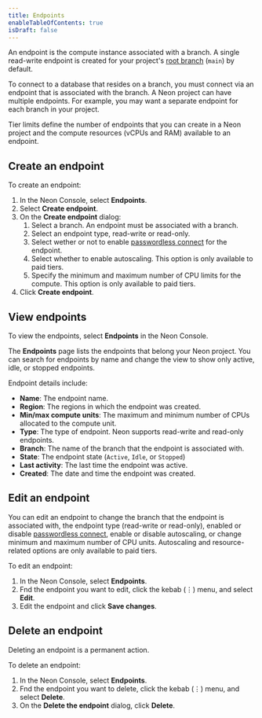```yaml
---
title: Endpoints
enableTableOfContents: true
isDraft: false
---
```


An endpoint is the compute instance associated with a branch. A single read-write endpoint is created for your project's [root branch](#root-branch) (`main`) by default.

To connect to a database that resides on a branch, you must connect via an endpoint that is associated with the branch. A Neon project can have multiple endpoints. For example, you may want a separate endpoint for each branch in your project.

Tier limits define the number of endpoints that you can create in a Neon project and the compute resources (vCPUs and RAM) available to an endpoint.

## Create an endpoint

To create an endpoint:

1. In the Neon Console, select **Endpoints**.
1. Select **Create endpoint**.
1. On the **Create endpoint** dialog:
    1. Select a branch. An endpoint must be associated with a branch.
    1. Select an endpoint type, read-write or read-only.
    1. Select wether or not to enable [passwordless connect](../../reference/glossary/#passwordless-auth) for the endpoint.
    1. Select whether to enable autoscaling. This option is only available to paid tiers.
    1. Specify the minimum and maximum number of CPU limits for the compute. This option is only available to paid tiers.
1. Click **Create endpoint**.

## View endpoints

To view the endpoints, select **Endpoints** in the Neon Console.

The **Endpoints** page lists the endpoints that belong your Neon project. You can search for endpoints by name and change the view to show only active, idle, or stopped endpoints.

Endpoint details include:

- **Name**: The endpoint name.
- **Region**: The regions in which the endpoint was created.
- **Min/max compute units**: The maximum and minimum number of CPUs allocated to the compute unit.
- **Type**: The type of endpoint. Neon supports read-write and read-only endpoints.
- **Branch**: The name of the branch that the endpoint is associated with.
- **State**: The endpoint state (`Active`, `Idle`, or `Stopped`)
- **Last activity**: The last time the endpoint was active.
- **Created**: The date and time the endpoint was created.

## Edit an endpoint

You can edit an endpoint to change the branch that the endpoint is associated with, the endpoint type (read-write or read-only), enabled or disable [passwordless connect](../../reference/glossary/#passwordless-auth), enable or disable autoscaling, or change minimum and maximum number of CPU units. Autoscaling and resource-related options are only available to paid tiers.

To edit an endpoint:

1. In the Neon Console, select **Endpoints**.
1. Fnd the endpoint you want to edit, click the kebab (&#8942;) menu, and select **Edit**.
1. Edit the endpoint and click **Save changes**.

## Delete an endpoint

Deleting an endpoint is a permanent action.

To delete an endpoint:

1. In the Neon Console, select **Endpoints**.
1. Fnd the endpoint you want to delete, click the kebab (&#8942;) menu, and select **Delete**.
1. On the **Delete the endpoint** dialog, click **Delete**.
